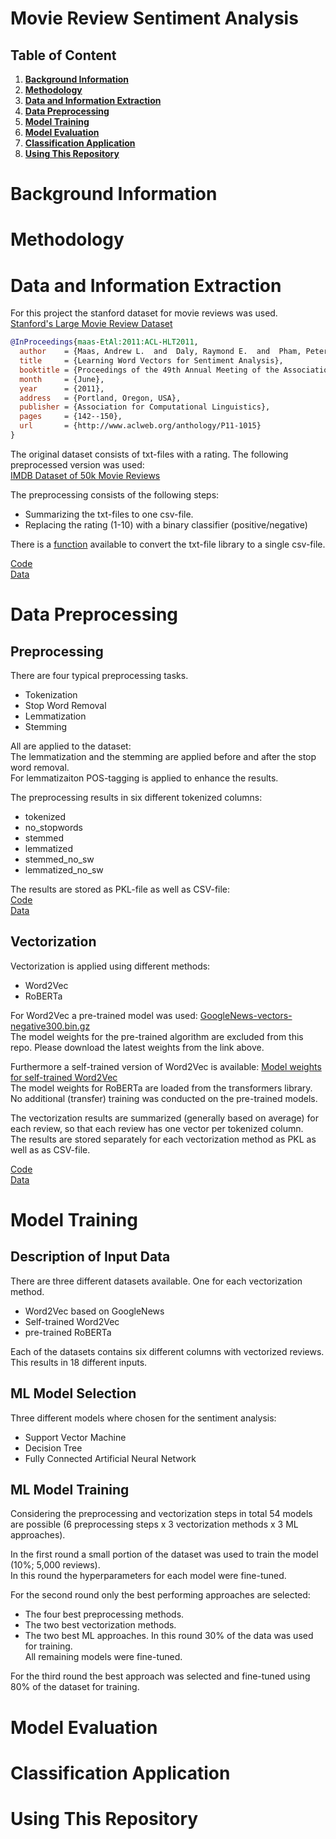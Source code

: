 # Movie Review Sentiment Analysis

## Table of Content

1. [**Background Information**](#background-information)
2. [**Methodology**](#methodology)
3. [**Data and Information Extraction**](#data-and-information-extraction)
4. [**Data Preprocessing**](#data-preprocessing)
5. [**Model Training**](#model-training)
6. [**Model Evaluation**](#model-evaluation)
7. [**Classification Application**](#classification-application)
8. [**Using This Repository**](#using-this-repository)

# **Background Information**


# **Methodology**


# **Data and Information Extraction**

For this project the stanford dataset for movie reviews was used.  
[Stanford's Large Movie Review Dataset](https://ai.stanford.edu/~amaas/data/sentiment/)  

```bibtex
@InProceedings{maas-EtAl:2011:ACL-HLT2011,
  author    = {Maas, Andrew L.  and  Daly, Raymond E.  and  Pham, Peter T.  and  Huang, Dan  and  Ng, Andrew Y.  and  Potts, Christopher},
  title     = {Learning Word Vectors for Sentiment Analysis},
  booktitle = {Proceedings of the 49th Annual Meeting of the Association for Computational Linguistics: Human Language Technologies},
  month     = {June},
  year      = {2011},
  address   = {Portland, Oregon, USA},
  publisher = {Association for Computational Linguistics},
  pages     = {142--150},
  url       = {http://www.aclweb.org/anthology/P11-1015}
}
```

The original dataset consists of txt-files with a rating. The following preprocessed version was used:  
[IMDB Dataset of 50k Movie Reviews](https://www.kaggle.com/datasets/lakshmi25npathi/imdb-dataset-of-50k-movie-reviews)  

The preprocessing consists of the following steps:  
- Summarizing the txt-files to one csv-file.
- Replacing the rating (1-10) with a binary classifier (positive/negative)

There is a [function](src\preprocessing\read_data.py) available to convert the txt-file library to a single csv-file.

[Code](src\preprocessing\read_data.py)  
[Data](data)  


# **Data Preprocessing**

## Preprocessing
There are four typical preprocessing tasks.  
- Tokenization
- Stop Word Removal
- Lemmatization
- Stemming

All are applied to the dataset:  
The lemmatization and the stemming are applied before and after the stop word removal.  
For lemmatizaiton POS-tagging is applied to enhance the results.  

The preprocessing results in six different tokenized columns:  
- tokenized
- no_stopwords
- stemmed
- lemmatized
- stemmed_no_sw
- lemmatized_no_sw

The results are stored as PKL-file as well as CSV-file:  
[Code](src\preprocessing\preprocessing.py)  
[Data](data\preprocessed)   

## Vectorization
Vectorization is applied using different methods:  
- Word2Vec
- RoBERTa

For Word2Vec a pre-trained model was used: [GoogleNews-vectors-negative300.bin.gz](https://drive.google.com/file/d/0B7XkCwpI5KDYNlNUTTlSS21pQmM/edit?resourcekey=0-wjGZdNAUop6WykTtMip30g)  
The model weights for the pre-trained algorithm are excluded from this repo. Please download the latest weights from the link above.

Furthermore a self-trained version of Word2Vec is available: [Model weights for self-trained Word2Vec](src\preprocessing\vec_model_weights)  
The model weights for RoBERTa are loaded from the transformers library.  
No additional (transfer) training was conducted on the pre-trained models.  

The vectorization results are summarized (generally based on average) for each review, so that each review has one vector per tokenized column.  
The results are stored separately for each vectorization method as PKL as well as as CSV-file.  

[Code](src\preprocessing\vectorization.py)  
[Data](data\vectorized)

# **Model Training**
## Description of Input Data
There are three different datasets available. One for each vectorization method.  
- Word2Vec based on GoogleNews
- Self-trained Word2Vec
- pre-trained RoBERTa

Each of the datasets contains six different columns with vectorized reviews. This results in 18 different inputs.  

## ML Model Selection
Three different models where chosen for the sentiment analysis:
- Support Vector Machine
- Decision Tree
- Fully Connected Artificial Neural Network

## ML Model Training
Considering the preprocessing and vectorization steps in total 54 models are possible (6 preprocessing steps x 3 vectorization methods x 3 ML approaches).  

In the first round a small portion of the dataset was used to train the model (10%; 5,000 reviews).  
In this round the hyperparameters for each model were fine-tuned.

For the second round only the best performing approaches are selected:
- The four best preprocessing methods.
- The two best vectorization methods.  
- The two best ML approaches.
In this round 30% of the data was used for training.  
All remaining models were fine-tuned.  

For the third round the best approach was selected and fine-tuned using 80% of the dataset for training.

# **Model Evaluation**


# **Classification Application**


# **Using This Repository**

